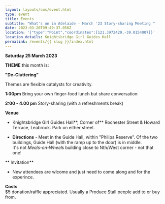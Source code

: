 ```yaml
---
layout: layouts/cms/event.html
type: event
title: Events
subtitle: "What's on in Adelaide - March '23 Story-sharing Meeting "
date: 2023-03-20T09:49:37.056Z
location: '{"type":"Point","coordinates":[121.3972429,-39.0154007]}'
location_details: Knightsbridge Girl Guides Hall
permalink: /events/{{ slug }}/index.html
---
```

  **Saturday 25 March 2023**

**THEME** this month is:

**"De-Cluttering"**
 
Themes are flexible catalysts for creativity.   

**1:00pm**    Bring your own finger-food lunch but share conversation  

**2:00 - 4.00 pm**    Story-sharing (with a refreshments break) 

**Venue**

* Knightsbridge Girl Guides Hall**, Corner of** Rochester Street & Howard Terrace, Leabrook. Park on either street. 

* **Directions**  - Meet  in the  Guide Hall, within "Philips Reserve". Of the two buildings, Guide Hall (with the ramp up to the door) is in middle.  
It's not *Meals-on-Wheels* building close to Nth/West corner - not that one!

** Invitation**  
* New attendees are wlcome and just need to come along and for the experince.  

**Costs**   
$5 donation/raffle appreciated. Usually a Produce Stall people add to or buy from.